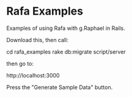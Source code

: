 Rafa Examples
=============

Examples of using Rafa with g.Raphael in Rails.

Download this, then call:

  cd rafa_examples
  rake db:migrate
  script/server

then go to:

  http://localhost:3000
  
Press the "Generate Sample Data" button.

